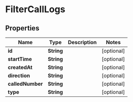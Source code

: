 
# FilterCallLogs

## Properties
Name | Type | Description | Notes
------------ | ------------- | ------------- | -------------
**id** | **String** |  |  [optional]
**startTime** | **String** |  |  [optional]
**createdAt** | **String** |  |  [optional]
**direction** | **String** |  |  [optional]
**calledNumber** | **String** |  |  [optional]
**type** | **String** |  |  [optional]




